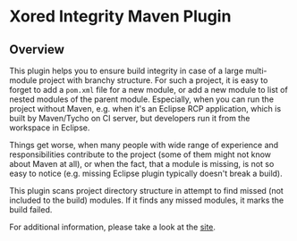 Xored Integrity Maven Plugin
============================

Overview
--------

This plugin helps you to ensure build integrity in case of a large multi-module project with branchy structure.
For such a project, it is easy to forget to add a `pom.xml` file for a new module, or add a new module to list
of nested modules of the parent module. Especially, when you can run the project without Maven, e.g. when it's
an Eclipse RCP application, which is built by Maven/Tycho on CI server, but developers run it from the workspace in
Eclipse.

Things get worse, when many people with wide range of experience and responsibilities contribute to the project
(some of them might not know about Maven at all), or when the fact, that a module is missing, is not so easy to notice
(e.g. missing Eclipse plugin typically doesn't break a build).

This plugin scans project directory structure in attempt to find missed (not included to the build) modules.
If it finds any missed modules, it marks the build failed.

For additional information, please take a look at the [site](http://xored.github.io/integrity-maven-plugin).